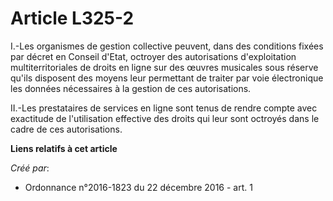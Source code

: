# Article L325-2

I.-Les organismes de gestion collective peuvent, dans des conditions fixées par décret en Conseil d'Etat, octroyer des
autorisations d'exploitation multiterritoriales de droits en ligne sur des œuvres musicales sous réserve qu'ils disposent des
moyens leur permettant de traiter par voie électronique les données nécessaires à la gestion de ces autorisations. 

II.-Les prestataires de services en ligne sont tenus de rendre compte avec exactitude de l'utilisation effective des droits
qui leur sont octroyés dans le cadre de ces autorisations.

**Liens relatifs à cet article**

_Créé par_:

  - Ordonnance n°2016-1823 du 22 décembre 2016 - art. 1

